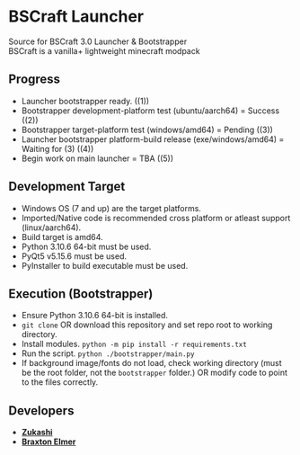 # BSCraft Launcher

Source for BSCraft 3.0 Launcher & Bootstrapper <br>
BSCraft is a vanilla+ lightweight minecraft modpack 

## Progress

- Launcher bootstrapper ready. ((1))
- Bootstrapper development-platform test (ubuntu/aarch64) = Success ((2))
- Bootstrapper target-platform test (windows/amd64) = Pending ((3))
- Launcher bootstrapper platform-build release (exe/windows/amd64) = Waiting for (3) ((4))
- Begin work on main launcher = TBA ((5))

## Development Target

- Windows OS (7 and up) are the target platforms.
- Imported/Native code is recommended cross platform or atleast support (linux/aarch64).
- Build target is amd64.
- Python 3.10.6 64-bit must be used.
- PyQt5 v5.15.6 must be used.
- PyInstaller to build executable must be used.

## Execution (Bootstrapper)

- Ensure Python 3.10.6 64-bit is installed.
- `git clone` OR download this repository and set repo root to working directory.
- Install modules. `python -m pip install -r requirements.txt`
- Run the script. `python ./bootstrapper/main.py`
- If background image/fonts do not load, check working directory (must be the root folder, not the `bootstrapper` folder.) OR modify code to point to the files correctly.

## Developers
- [**Zukashi**](https://github.com/zukashix)
- [**Braxton Elmer**](https://github.com/BraxtonElmer)
